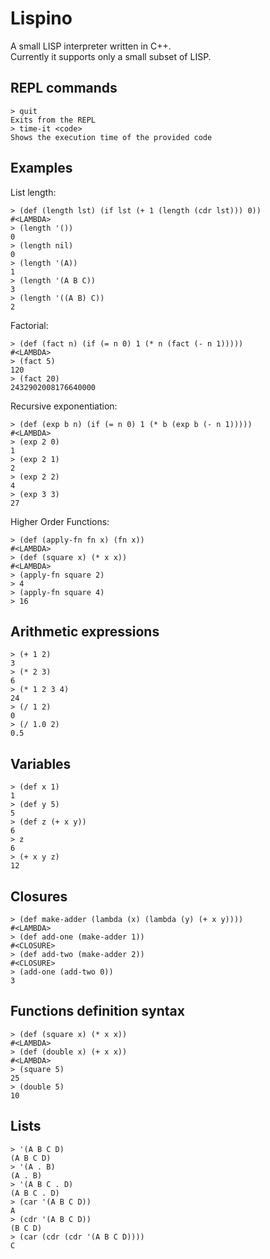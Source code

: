 Lispino
=======

A small LISP interpreter written in C++.  
Currently it supports only a small subset of LISP.  

REPL commands
-------------
```
> quit  
Exits from the REPL  
> time-it <code>  
Shows the execution time of the provided code  
```

Examples
--------
List length:  
```
> (def (length lst) (if lst (+ 1 (length (cdr lst))) 0))
#<LAMBDA>  
> (length '())  
0  
> (length nil)  
0  
> (length '(A))  
1  
> (length '(A B C))  
3  
> (length '((A B) C))  
2  
```

Factorial:
```
> (def (fact n) (if (= n 0) 1 (* n (fact (- n 1)))))
#<LAMBDA>  
> (fact 5)  
120  
> (fact 20)  
2432902008176640000  
```

Recursive exponentiation:
```
> (def (exp b n) (if (= n 0) 1 (* b (exp b (- n 1)))))  
#<LAMBDA>
> (exp 2 0) 
1  
> (exp 2 1)  
2  
> (exp 2 2)
4  
> (exp 3 3)  
27  
```

Higher Order Functions:
```
> (def (apply-fn fn x) (fn x))  
#<LAMBDA>  
> (def (square x) (* x x))  
#<LAMBDA>  
> (apply-fn square 2)  
> 4  
> (apply-fn square 4)  
> 16  
```

Arithmetic expressions
----------------------
```
> (+ 1 2)
3  
> (* 2 3)
6  
> (* 1 2 3 4)
24  
> (/ 1 2)
0  
> (/ 1.0 2)
0.5  
```

Variables
---------
```
> (def x 1)
1
> (def y 5)
5
> (def z (+ x y))
6
> z
6
> (+ x y z)
12
```

Closures
-------
```
> (def make-adder (lambda (x) (lambda (y) (+ x y))))
#<LAMBDA>  
> (def add-one (make-adder 1))
#<CLOSURE>  
> (def add-two (make-adder 2))
#<CLOSURE>  
> (add-one (add-two 0))
3  
```

Functions definition syntax
---------------------------
```
> (def (square x) (* x x))
#<LAMBDA>  
> (def (double x) (+ x x))
#<LAMBDA>  
> (square 5)
25
> (double 5)
10  
```

Lists
-----
```
> '(A B C D)
(A B C D)
> '(A . B)
(A . B)
> '(A B C . D)
(A B C . D)
> (car '(A B C D))
A
> (cdr '(A B C D))
(B C D)
> (car (cdr (cdr '(A B C D))))
C
```
